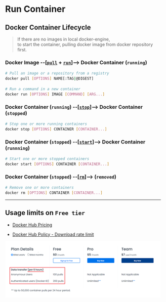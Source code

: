 # Run Container

## Docker Container Lifecycle

> If there are no images in local docker-engine,  
> to start the container, pulling docker image from docker repository first.

### Docker Image --[[`pull`](https://docs.docker.com/engine/reference/commandline/pull/) + [`run`](https://docs.docker.com/engine/reference/commandline/run/)]--> Docker Container (`running`)

```bash
# Pull an image or a repository from a registry
docker pull [OPTIONS] NAME[:TAG|@DIGEST]

# Run a command in a new container
docker run [OPTIONS] IMAGE [COMMAND] [ARG...]
```

### Docker Container (`running`) --[[`stop`](https://docs.docker.com/engine/reference/commandline/stop/)]--> Docker Container (`stopped`)

```bash
# Stop one or more running containers
docker stop [OPTIONS] CONTAINER [CONTAINER...]
```

### Docker Container (`stopped`) --[[`start`](https://docs.docker.com/engine/reference/commandline/start/)]--> Docker Container (`runnning`)

```bash
# Start one or more stopped containers
docker start [OPTIONS] CONTAINER [CONTAINER...]
```

### Docker Container (`stopped`) --[[`rm`](https://docs.docker.com/engine/reference/commandline/rm/)]--> (`removed`)

```bash
# Remove one or more containers
docker rm [OPTIONS] CONTAINER [CONTAINER...]
```

---

## Usage limits on `Free tier`

- [Docker Hub Pricing](https://www.docker.com/pricing)

- [Docker Hub Policy - Download rate limit](https://docs.docker.com/docker-hub/download-rate-limit/)

![pricing-2021-05](./pricing-2021-05.png)
